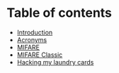 # Table of contents

* [Introduction](README.md)
* [Acronyms](<README (1).md>)
* [MIFARE](mifare.md)
* [MIFARE Classic](mifare-classic.md)
* [Hacking my laundry cards](hacking-my-laundry-cards.md)
